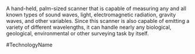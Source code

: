 A hand-held, palm-sized scanner that is capable of measuring any and all known types of sound waves, light, electromagnetic radiation, gravity waves, and other variables.
Since this scanner is also capable of emitting a variety of different wavelengths, it can handle nearly any biological, geological, environmental or other surveying task by itself.

#TechnologyName